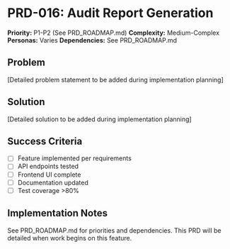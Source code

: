 # PRD-016: Audit Report Generation

**Priority:** P1-P2 (See PRD_ROADMAP.md)
**Complexity:** Medium-Complex
**Personas:** Varies
**Dependencies:** See PRD_ROADMAP.md

## Problem

[Detailed problem statement to be added during implementation planning]

## Solution

[Detailed solution to be added during implementation planning]

## Success Criteria

- [ ] Feature implemented per requirements
- [ ] API endpoints tested
- [ ] Frontend UI complete
- [ ] Documentation updated
- [ ] Test coverage >80%

## Implementation Notes

See PRD_ROADMAP.md for priorities and dependencies.
This PRD will be detailed when work begins on this feature.

